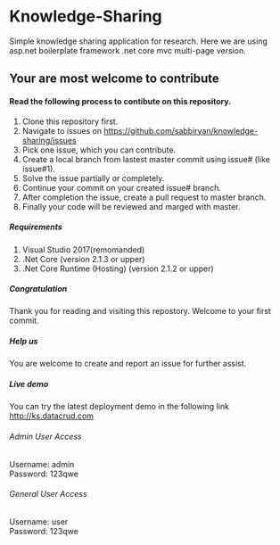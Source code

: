 # Knowledge-Sharing
Simple knowledge sharing application for research. Here we are using asp.net boilerplate framework .net core mvc multi-page version.


## Your are most welcome to contribute
#### Read the following process to contibute on this repository.
1. Clone this repository first.
2. Navigate to issues on https://github.com/sabbiryan/knowledge-sharing/issues
3. Pick one issue, which you can contribute.
4. Create a local branch from lastest master commit using issue# (like issue#1).
5. Solve the issue partially or completely.
6. Continue your commit on your created issue# branch.
7. After completion the issue, create a pull request to master branch.
8. Finally your code will be reviewed and marged with master.
##### Requirements
1. Visual Studio 2017(remomanded)
2. .Net Core (version 2.1.3 or upper)
3. .Net Core Runtime (Hosting) (version 2.1.2 or upper)

##### Congratulation
Thank you for reading and visiting this repostory. Welcome to your first commit. 

##### Help us 
You are welcome to create and report an issue for further assist.

##### Live demo
You can try the latest deployment demo in the following link
http://ks.datacrud.com

###### Admin User Access
Username: admin <br/>
Password: 123qwe

###### General User Access
Username: user <br/>
Password: 123qwe



